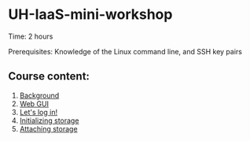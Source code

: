 # UH-IaaS-mini-workshop

Time: 2 hours
 
Prerequisites: Knowledge of the Linux command line, and SSH key pairs

## Course content:
1. [Background](UH-sky_IaaS-MiniWorkshop.odp)
2. [Web GUI](gui.md)
3. [Let's log in!](initialLogin.md)
4. [Initializing storage](initializingStorage.md)
5. [Attaching storage](attachingStorage.md)

